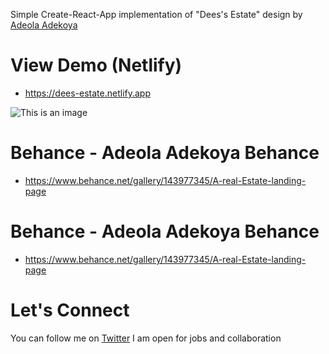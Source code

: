
Simple Create-React-App implementation of "Dees's Estate" design by [Adeola Adekoya](https://twitter.com/hardeahorla_)
# View Demo (Netlify) 
- https://dees-estate.netlify.app

![This is an image](https://github.com/iamifechi/DeesEstate/src/assets/images/dees-estate-live.png)

# Behance - Adeola Adekoya Behance 
- https://www.behance.net/gallery/143977345/A-real-Estate-landing-page

# Behance - Adeola Adekoya Behance 
- https://www.behance.net/gallery/143977345/A-real-Estate-landing-page

# Let's Connect
You can follow me on [Twitter](https://twitter.com/iam_ifechi)
I am open for jobs and collaboration
